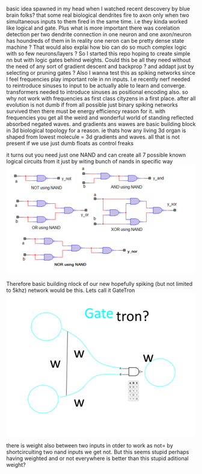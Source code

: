 basic idea spawned in my head when I watched recent descovery by blue brain folks? that some real biological dendrites fire to axon only when two simultaneous inputs to them fired in the same time. i.e they kinda worked like logical and  gate. Plus what is more important there was corelation detection per two dendrite connection in one neuron and one axon/neuron has houndreds of them in 
In reality one neron can be pretty dense state machine ? That would also explai how bio can do so much complex logic with so few neurons/layers ? So I started this repo hoping to create simple nn  but with logic gates behind weights. Could this be all they need without the need of any sort of gradient descent and backprop ? and addapt just by selecting or pruning gates ? Also I wanna test this as spiking networks since I feel frequencies play important role in nn inputs. I.e recently nerf needed to reintroduce sinuses to input to be actually able to learn and converge. transformers needed to introduce sinuses as positional encoding also. so why not work with frequencies as first class cityzens in a first place. after all evolution is not dumb if from all possible just binary spiking networks survived then there must be energy efficiency reason for it. with frequencies you get all the weird and wonderful world of standing reflected absorbed negated waves.
and gradients ans wawes are basic building block in 3d biological topology for a reason. ie thats how any living 3d organ is shaped from lowest molecule = 3d gradients and waves. all that is not present if we use just dumb floats as control freaks

it turns out you need just one NAND and can create all 7 possible known logical circuits from it just by witing bunch of nands in specific way
![](What-are-basic-logic-gates-figure-3.webp)

Therefore basic building nlock of our new hopefully spiking (but not limited to 5khz) network would be this.
Lets call it GateTron
![gatetron?](gatetron.png)

there is weight also between two inputs in otder to work as not= by shortcircuiting two nand inputs we get not. But this seems stupid perhaps having weighted and or not everywhere is better than this stupid aditional weight?

